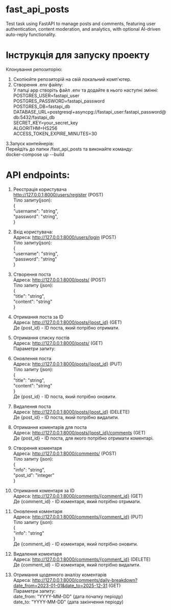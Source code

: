 # fast_api_posts    
Test task using FastAPI to manage posts and comments, featuring user authentication, content moderation, and analytics, with optional AI-driven auto-reply functionality.          
         
# Інструкція для запуску проекту     
Клонування репозиторію:     
1. Скопіюйте репозиторій на свій локальний комп'ютер.      
2. Створення .env файлу:    
У папці app створіть файл .env та додайте в нього наступні змінні:       
POSTGRES_USER=fastapi_user         
POSTGRES_PASSWORD=fastapi_password           
POSTGRES_DB=fastapi_db           
DATABASE_URL=postgresql+asyncpg://fastapi_user:fastapi_password@db:5432/fastapi_db              
SECRET_KEY=your_secret_key          
ALGORITHM=HS256         
ACCESS_TOKEN_EXPIRE_MINUTES=30     
       
3.Запуск контейнерів:     
Перейдіть до папки /fast_api_posts та виконайте команду:   
docker-compose up --build       
       
# API endpoints:   
      
1. Реєстрація користувача   
http://127.0.0.1:8000/users/register (POST)   
Тіло запиту(json):   
{   
    "username": "string",      
    "password": "string",       
}     
     
2. Вхід користувача:    
Адреса: http://127.0.0.1:8000/users/login (POST)     
Тіло запиту(json):    
{    
    "username": "string",     
    "password": "string"      
}     
      
3. Створення поста      
Адреса: http://127.0.0.1:8000/posts/ (POST)         
Тіло запиту (json):    
{     
    "title": "string",           
    "content": "string"         
}     
    
4. Отримання поста за ID   
Адреса: http://127.0.0.1:8000/posts/{post_id} (GET)     
Де {post_id} - ID поста, який потрібно отримати.      
   
5. Отримання списку постів     
Адреса: http://127.0.0.1:8000/posts/ (GET)       
Параметри запиту:     
      
6. Оновлення поста       
Адреса: http://127.0.0.1:8000/posts/{post_id} (PUT)         
Тіло запиту (json):       
{       
    "title": "string",    
    "content": "string"     
}      
Де {post_id} - ID поста, який потрібно оновити.      
     
7. Видалення поста       
Адреса: http://127.0.0.1:8000/posts/{post_id} (DELETE)       
Де {post_id} - ID поста, який потрібно видалити.      
            
8. Отримання коментарів для поста         
Адреса: http://127.0.0.1:8000/posts/{post_id}/comments (GET)         
Де {post_id} - ID поста, для якого потрібно отримати коментарі.     
        
9. Створення коментаря     
Адреса: http://127.0.0.1:8000/comments/ (POST)     
Тіло запиту (json):     
{     
"info": "string",     
"post_id": "integer"     
}     
     
10. Отримання коментаря за ID     
Адреса: http://127.0.0.1:8000/comments/{comment_id} (GET)     
Де {comment_id} - ID коментаря, який потрібно отримати.     
     
11. Оновлення коментаря     
Адреса: http://127.0.0.1:8000/comments/{comment_id} (PUT)     
Тіло запиту (json):     
{     
"info": "string"     
}     
Де {comment_id} - ID коментаря, який потрібно оновити.     
     
12. Видалення коментаря     
Адреса: http://127.0.0.1:8000/comments/{comment_id} (DELETE)     
Де {comment_id} - ID коментаря, який потрібно видалити.      
           
13. Отримання щоденного аналізу коментарів           
Адреса: http://127.0.0.1:8000/comments/daily-breakdown?date_from=2023-01-01&date_to=2025-12-31 (GET)           
Параметри запиту:            
date_from: "YYYY-MM-DD" (дата початку періоду)          
date_to: "YYYY-MM-DD" (дата закінчення періоду)      
           
